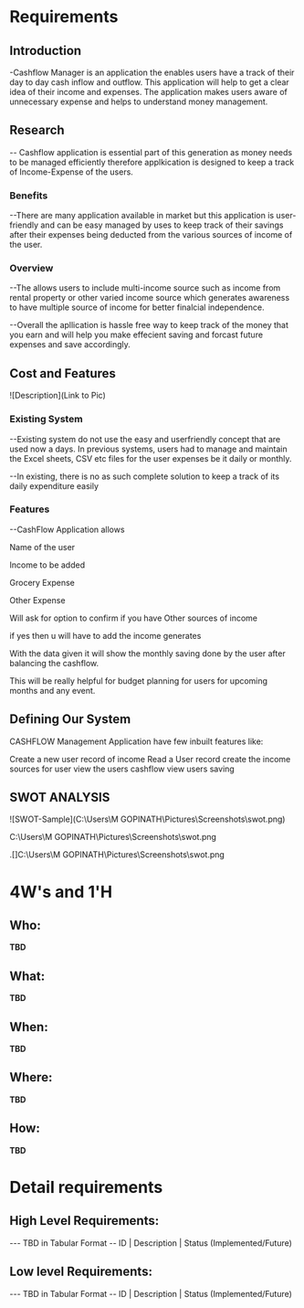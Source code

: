 # Requirements
## Introduction
 -Cashflow Manager is an application the enables users have a track of their day to day cash inflow and outflow. This application will help to get a clear idea of their income and expenses. The application makes users aware of unnecessary expense and helps to understand money management.

## Research

-- Cashflow application is essential part of this generation as money needs to be managed efficiently therefore applkication is designed to keep a track of Income-Expense of the users.
### Benefits
--There are many application available in market but this application is user-friendly and can be easy managed by uses to keep track of their savings after their expenses being deducted from the various sources of income of the user. 
### Overview
--The allows users to include multi-income source such as income from rental property or other varied income source which generates awareness to have multiple source of income for better finalcial independence.

--Overall the apllication is hassle free way to keep track of the money that you earn and will help you make effecient saving and forcast future expenses and save accordingly.
## Cost and Features
![Description](Link to Pic)
### Existing System
--Existing system do not use the easy and userfriendly concept that are used now a days. In previous systems, users had to manage and maintain the Excel sheets,
CSV etc files for the user expenses be it daily or monthly. 

--In existing, there is no as such complete solution to keep a track of its
daily expenditure easily 

### Features
--CashFlow Application allows

Name of the user

Income to be added

Grocery Expense

Other Expense

Will ask for option to confirm if you have Other sources of income 

if yes then u will have to add the income generates

With the data given it will show the monthly saving done by the user after balancing the cashflow.

This will be really helpful for budget planning for users for upcoming months and any event.

## Defining Our System
   CASHFLOW Management Application have few inbuilt features like:

Create a new user record of income
Read a User record
create the income sources for user
view the users cashflow
view users saving

## SWOT ANALYSIS
![SWOT-Sample](C:\Users\M GOPINATH\Pictures\Screenshots\swot.png)

C:\Users\M GOPINATH\Pictures\Screenshots\swot.png

.[]C:\Users\M GOPINATH\Pictures\Screenshots\swot.png

# 4W&#39;s and 1&#39;H

## Who:

**TBD**

## What:

**TBD**

## When:

**TBD**

## Where:

**TBD**

## How:

**TBD**

# Detail requirements
## High Level Requirements:
--- TBD in Tabular Format 
-- ID | Description | Status (Implemented/Future)


##  Low level Requirements:
--- TBD in Tabular Format 
-- ID | Description | Status (Implemented/Future)
